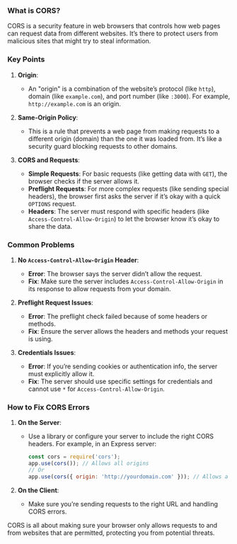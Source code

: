 
### What is CORS?

CORS is a security feature in web browsers that controls how web pages can request data from different websites. It’s there to protect users from malicious sites that might try to steal information.

### Key Points

1. **Origin**:
   - An "origin" is a combination of the website’s protocol (like `http`), domain (like `example.com`), and port number (like `:3000`). For example, `http://example.com` is an origin.

2. **Same-Origin Policy**:
   - This is a rule that prevents a web page from making requests to a different origin (domain) than the one it was loaded from. It’s like a security guard blocking requests to other domains.

3. **CORS and Requests**:
   - **Simple Requests**: For basic requests (like getting data with `GET`), the browser checks if the server allows it.
   - **Preflight Requests**: For more complex requests (like sending special headers), the browser first asks the server if it’s okay with a quick `OPTIONS` request.
   - **Headers**: The server must respond with specific headers (like `Access-Control-Allow-Origin`) to let the browser know it’s okay to share the data.

### Common Problems

1. **No `Access-Control-Allow-Origin` Header**:
   - **Error**: The browser says the server didn’t allow the request.
   - **Fix**: Make sure the server includes `Access-Control-Allow-Origin` in its response to allow requests from your domain.

2. **Preflight Request Issues**:
   - **Error**: The preflight check failed because of some headers or methods.
   - **Fix**: Ensure the server allows the headers and methods your request is using.

3. **Credentials Issues**:
   - **Error**: If you’re sending cookies or authentication info, the server must explicitly allow it.
   - **Fix**: The server should use specific settings for credentials and cannot use `*` for `Access-Control-Allow-Origin`.

### How to Fix CORS Errors

1. **On the Server**:
   - Use a library or configure your server to include the right CORS headers. For example, in an Express server:
     ```js
     const cors = require('cors');
     app.use(cors()); // Allows all origins
     // Or
     app.use(cors({ origin: 'http://yourdomain.com' })); // Allows a specific origin
     ```

2. **On the Client**:
   - Make sure you’re sending requests to the right URL and handling CORS errors.

CORS is all about making sure your browser only allows requests to and from websites that are permitted, protecting you from potential threats.